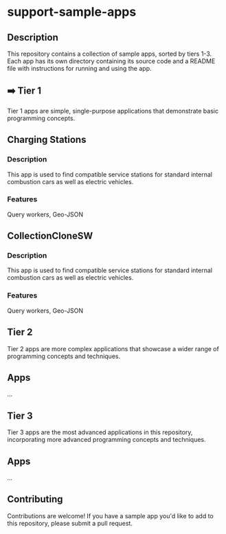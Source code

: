 # support-sample-apps

## Description

This repository contains a collection of sample apps, sorted by tiers 1-3. Each app has its own directory containing its source code and a README file with instructions for running and using the app.

## ➡️ Tier 1
Tier 1 apps are simple, single-purpose applications that demonstrate basic programming concepts.

## Charging Stations

### Description

This app is used to find compatible service stations for standard internal combustion cars as well as electric vehicles.

### Features

Query workers, Geo-JSON

## CollectionCloneSW

### Description

This app is used to find compatible service stations for standard internal combustion cars as well as electric vehicles.

### Features

Query workers, Geo-JSON

## Tier 2
Tier 2 apps are more complex applications that showcase a wider range of programming concepts and techniques.

## Apps

...

## Tier 3
Tier 3 apps are the most advanced applications in this repository, incorporating more advanced programming concepts and techniques.

## Apps

...

## Contributing
Contributions are welcome! If you have a sample app you'd like to add to this repository, please submit a pull request.
